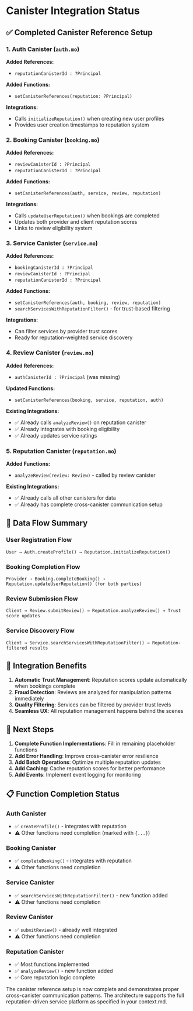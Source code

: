 # Canister Integration Status

## ✅ Completed Canister Reference Setup

### 1. **Auth Canister** (`auth.mo`)
**Added References:**
- `reputationCanisterId : ?Principal`

**Added Functions:**
- `setCanisterReferences(reputation: ?Principal)`

**Integrations:**
- Calls `initializeReputation()` when creating new user profiles
- Provides user creation timestamps to reputation system

### 2. **Booking Canister** (`booking.mo`)
**Added References:**
- `reviewCanisterId : ?Principal`
- `reputationCanisterId : ?Principal`

**Added Functions:**
- `setCanisterReferences(auth, service, review, reputation)`

**Integrations:**
- Calls `updateUserReputation()` when bookings are completed
- Updates both provider and client reputation scores
- Links to review eligibility system

### 3. **Service Canister** (`service.mo`)
**Added References:**
- `bookingCanisterId : ?Principal`
- `reviewCanisterId : ?Principal`
- `reputationCanisterId : ?Principal`

**Added Functions:**
- `setCanisterReferences(auth, booking, review, reputation)`
- `searchServicesWithReputationFilter()` - for trust-based filtering

**Integrations:**
- Can filter services by provider trust scores
- Ready for reputation-weighted service discovery

### 4. **Review Canister** (`review.mo`)
**Added References:**
- `authCanisterId : ?Principal` (was missing)

**Updated Functions:**
- `setCanisterReferences(booking, service, reputation, auth)`

**Existing Integrations:**
- ✅ Already calls `analyzeReview()` on reputation canister
- ✅ Already integrates with booking eligibility
- ✅ Already updates service ratings

### 5. **Reputation Canister** (`reputation.mo`)
**Added Functions:**
- `analyzeReview(review: Review)` - called by review canister

**Existing Integrations:**
- ✅ Already calls all other canisters for data
- ✅ Already has complete cross-canister communication setup

## 🔄 Data Flow Summary

### User Registration Flow
```
User → Auth.createProfile() → Reputation.initializeReputation()
```

### Booking Completion Flow
```
Provider → Booking.completeBooking() → Reputation.updateUserReputation() (for both parties)
```

### Review Submission Flow
```
Client → Review.submitReview() → Reputation.analyzeReview() → Trust score updates
```

### Service Discovery Flow
```
Client → Service.searchServicesWithReputationFilter() → Reputation-filtered results
```

## 🎯 Integration Benefits

1. **Automatic Trust Management**: Reputation scores update automatically when bookings complete
2. **Fraud Detection**: Reviews are analyzed for manipulation patterns immediately
3. **Quality Filtering**: Services can be filtered by provider trust levels
4. **Seamless UX**: All reputation management happens behind the scenes

## 🚀 Next Steps

1. **Complete Function Implementations**: Fill in remaining placeholder functions
2. **Add Error Handling**: Improve cross-canister error resilience
3. **Add Batch Operations**: Optimize multiple reputation updates
4. **Add Caching**: Cache reputation scores for better performance
5. **Add Events**: Implement event logging for monitoring

## 📋 Function Completion Status

### Auth Canister
- ✅ `createProfile()` - integrates with reputation
- ⚠️ Other functions need completion (marked with `{...}`)

### Booking Canister  
- ✅ `completeBooking()` - integrates with reputation
- ⚠️ Other functions need completion

### Service Canister
- ✅ `searchServicesWithReputationFilter()` - new function added
- ⚠️ Other functions need completion

### Review Canister
- ✅ `submitReview()` - already well integrated
- ⚠️ Other functions need completion

### Reputation Canister
- ✅ Most functions implemented
- ✅ `analyzeReview()` - new function added
- ✅ Core reputation logic complete

The canister reference setup is now complete and demonstrates proper cross-canister communication patterns. The architecture supports the full reputation-driven service platform as specified in your context.md.
